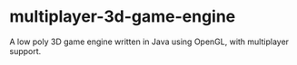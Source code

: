 # multiplayer-3d-game-engine
A low poly 3D game engine written in Java using OpenGL, with multiplayer support.

